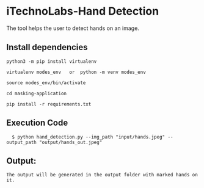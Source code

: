 # iTechnoLabs-Hand Detection
The tool helps the user to detect hands on an image.
## Install dependencies

    python3 -m pip install virtualenv

    virtualenv modes_env   or  python -m venv modes_env

    source modes_env/bin/activate
    
    cd masking-application

    pip install -r requirements.txt

## Execution Code
      $ python hand_detection.py --img_path "input/hands.jpeg" --output_path "output/hands_out.jpeg"


## Output:
```
The output will be generated in the output folder with marked hands on it.
